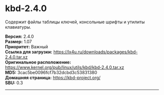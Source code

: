 # kbd-2.4.0

Содержит файлы таблицы ключей, консольные шрифты и утилиты клавиатуры.

**Версия:** 2.4.0
<br />
**Размер:** 1.07
<br />
**Приоритет:** Важный
<br />
**Ссылка для загрузки:** https://lx4u.ru/downloads/packages/kbd-2.4.0.tar.xz
<br />
**Оригинальное расположение:** https://www.kernel.org/pub/linux/utils/kbd/kbd-2.4.0.tar.xz
<br />
**MD5:** 3cac5be0096fcf7b32dcbd3c53831380
<br />
**Домашняя страница:** https://kbd-project.org/
        <br />
**SBU:** 0.3

***
            